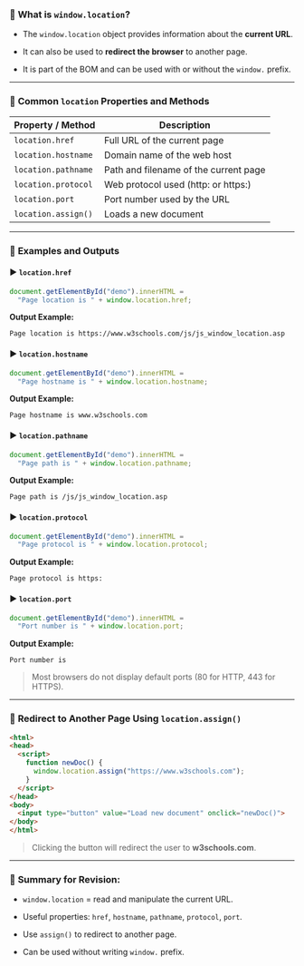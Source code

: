 ### 📏 **What is `window.location`?**

- The `window.location` object provides information about the **current URL**.
    
- It can also be used to **redirect the browser** to another page.
    
- It is part of the BOM and can be used with or without the `window.` prefix.
    

---

### 🔹 **Common `location` Properties and Methods**

|Property / Method|Description|
|---|---|
|`location.href`|Full URL of the current page|
|`location.hostname`|Domain name of the web host|
|`location.pathname`|Path and filename of the current page|
|`location.protocol`|Web protocol used (http: or https:)|
|`location.port`|Port number used by the URL|
|`location.assign()`|Loads a new document|

---

### 📃 **Examples and Outputs**

#### ▶️ `location.href`

```javascript
document.getElementById("demo").innerHTML =
  "Page location is " + window.location.href;
```

**Output Example:**

```
Page location is https://www.w3schools.com/js/js_window_location.asp
```

#### ▶️ `location.hostname`

```javascript
document.getElementById("demo").innerHTML =
  "Page hostname is " + window.location.hostname;
```

**Output Example:**

```
Page hostname is www.w3schools.com
```

#### ▶️ `location.pathname`

```javascript
document.getElementById("demo").innerHTML =
  "Page path is " + window.location.pathname;
```

**Output Example:**

```
Page path is /js/js_window_location.asp
```

#### ▶️ `location.protocol`

```javascript
document.getElementById("demo").innerHTML =
  "Page protocol is " + window.location.protocol;
```

**Output Example:**

```
Page protocol is https:
```

#### ▶️ `location.port`

```javascript
document.getElementById("demo").innerHTML =
  "Port number is " + window.location.port;
```

**Output Example:**

```
Port number is 
```

> Most browsers do not display default ports (80 for HTTP, 443 for HTTPS).

---

### 🚤 **Redirect to Another Page Using `location.assign()`**

```html
<html>
<head>
  <script>
    function newDoc() {
      window.location.assign("https://www.w3schools.com");
    }
  </script>
</head>
<body>
  <input type="button" value="Load new document" onclick="newDoc()">
</body>
</html>
```

> Clicking the button will redirect the user to **w3schools.com**.

---

### 📅 **Summary for Revision:**

- `window.location` = read and manipulate the current URL.
    
- Useful properties: `href`, `hostname`, `pathname`, `protocol`, `port`.
    
- Use `assign()` to redirect to another page.
    
- Can be used without writing `window.` prefix.